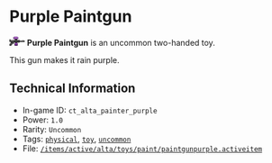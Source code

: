 # Purple Paintgun

<img src="https://raw.githubusercontent.com/Ceterai/Enternia/main/items/active/alta/toys/paint/paintgunpurple.png" alt="Purple Paintgun icon" loading="lazy" height="16px" width="auto" /> **Purple Paintgun** is an uncommon two-handed toy.

This gun makes it rain purple.

## Technical Information

- In-game ID: `ct_alta_painter_purple`
- Power: `1.0`
- Rarity: `Uncommon`
- Tags: [`physical`](https://ceterai.github.io/MyEnternia/Wiki/Tags/Physical), [`toy`](https://ceterai.github.io/MyEnternia/Wiki/Tags/Toy), [`uncommon`](https://ceterai.github.io/MyEnternia/Wiki/Tags/Uncommon)
- File: [`/items/active/alta/toys/paint/paintgunpurple.activeitem`](https://github.com/Ceterai/Enternia/blob/main/items/active/alta/toys/paint/paintgunpurple.activeitem)
